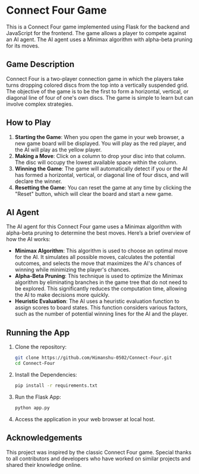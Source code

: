 # Connect Four Game

This is a Connect Four game implemented using Flask for the backend and JavaScript for the frontend. The game allows a player to compete against an AI agent. The AI agent uses a Minimax algorithm with alpha-beta pruning for its moves.

## Game Description

Connect Four is a two-player connection game in which the players take turns dropping colored discs from the top into a vertically suspended grid. The objective of the game is to be the first to form a horizontal, vertical, or diagonal line of four of one's own discs. The game is simple to learn but can involve complex strategies.

## How to Play

1. **Starting the Game**: When you open the game in your web browser, a new game board will be displayed. You will play as the red player, and the AI will play as the yellow player.
2. **Making a Move**: Click on a column to drop your disc into that column. The disc will occupy the lowest available space within the column.
3. **Winning the Game**: The game will automatically detect if you or the AI has formed a horizontal, vertical, or diagonal line of four discs, and will declare the winner.
4. **Resetting the Game**: You can reset the game at any time by clicking the "Reset" button, which will clear the board and start a new game.

## AI Agent

The AI agent for this Connect Four game uses a Minimax algorithm with alpha-beta pruning to determine the best moves. Here’s a brief overview of how the AI works:

- **Minimax Algorithm**: This algorithm is used to choose an optimal move for the AI. It simulates all possible moves, calculates the potential outcomes, and selects the move that maximizes the AI's chances of winning while minimizing the player's chances.
- **Alpha-Beta Pruning**: This technique is used to optimize the Minimax algorithm by eliminating branches in the game tree that do not need to be explored. This significantly reduces the computation time, allowing the AI to make decisions more quickly.
- **Heuristic Evaluation**: The AI uses a heuristic evaluation function to assign scores to board states. This function considers various factors, such as the number of potential winning lines for the AI and the player.

## Running the App

1. Clone the repository:

    ```sh
    git clone https://github.com/Himanshu-0502/Connect-Four.git
    cd Connect-Four
    ```

2. Install the Dependencies:
    ```sh
    pip install -r requirements.txt
    ```

3. Run the Flask App:
    ```sh
    python app.py
    ```

4. Access the application in your web browser at local host.

## Acknowledgements

This project was inspired by the classic Connect Four game. Special thanks to all contributors and developers who have worked on similar projects and shared their knowledge online.